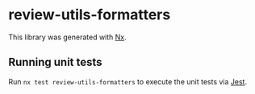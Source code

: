 # review-utils-formatters

This library was generated with [Nx](https://nx.dev).

## Running unit tests

Run `nx test review-utils-formatters` to execute the unit tests via [Jest](https://jestjs.io).
